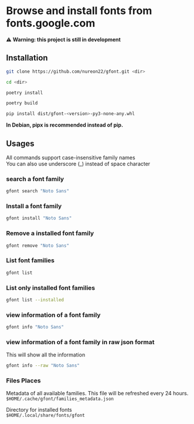 # Browse and install fonts from fonts.google.com

⚠️ **Warning: this project is still in development**

## Installation

```sh
git clone https://github.com/nureon22/gfont.git <dir>

cd <dir>

poetry install

poetry build

pip install dist/gfont-<version>-py3-none-any.whl
```

**In Debian, pipx is recommended instead of pip.**

## Usages

All commands support case-insensitive family names\
You can also use underscore (\_) instead of space character

### search a font family

```sh
gfont search "Noto Sans"
```

### Install a font family

```sh
gfont install "Noto Sans"
```

### Remove a installed font family

```sh
gfont remove "Noto Sans"
```

### List font families

```sh
gfont list
```

### List only installed font families

```sh
gfont list --installed
```

### view information of a font family

```sh
gfont info "Noto Sans"
```

### view information of a font family in raw json format

This will show all the information

```sh
gfont info --raw "Noto Sans"
```

### Files Places

Metadata of all available families. This file will be refreshed every 24 hours.\
`$HOME/.cache/gfont/families_metadata.json`

Directory for installed fonts\
`$HOME/.local/share/fonts/gfont`
